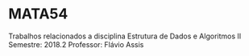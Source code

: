 # MATA54
Trabalhos relacionados a disciplina Estrutura de Dados e Algoritmos II
Semestre: 2018.2
Professor: Flávio Assis